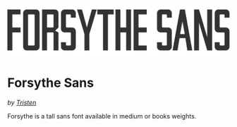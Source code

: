 ![League Gothic](https://github.com/tristen/forsythe/raw/master/images/forsythe-1.png)

Forsythe Sans
=============
_by [Tristen](http://tristen.ca)_

Forsythe is a tall sans font available in medium or books weights.
